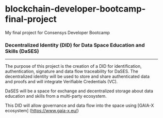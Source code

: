 # blockchain-developer-bootcamp-final-project
My final project for Consensys Developer Bootcamp

### Decentralized Identity (DID) for Data Space Education and Skills (DaSES)

--- 

The purpose of this project is the creation of a DID for identification, authentication, signature and data flow traceability for DaSES.
The decentralized identity will be used to store and share authenticated data and proofs and will integrate Verifiable Credentials (VC).

DaSES will be a space for exchange and decentralized storage about data education and skills from a multi-party ecosystem.

This DID will allow governance and data flow into the space using [GAIA-X ecosystem] (https://www.gaia-x.eu/)
